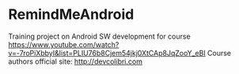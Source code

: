 # RemindMeAndroid
Training project on Android SW development for course https://www.youtube.com/watch?v=-7roPiXbbyI&list=PLIU76b8Cjem54jkj0XtCAp8JqZooY_eBI
Course authors official site: http://devcolibri.com
